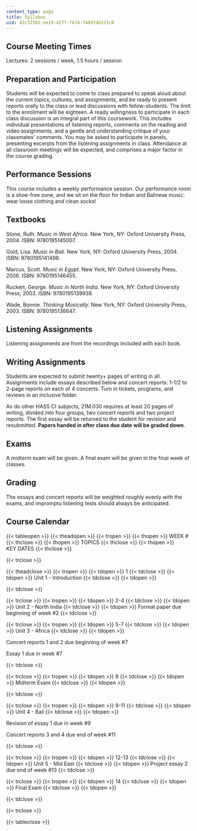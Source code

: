 ```yaml
---
content_type: page
title: Syllabus
uid: 42c31502-ee19-4277-fb74-7469746221c8
---
```


Course Meeting Times
--------------------

Lectures: 2 sessions / week, 1.5 hours / session

Preparation and Participation
-----------------------------

Students will be expected to come to class prepared to speak aloud about the current topics, cultures, and assignments, and be ready to present reports orally to the class or lead discussions with fellow-students. The limit to the enrollment will be eighteen. A ready willingness to participate in each class discussion is an integral part of this coursework. This includes individual presentations of listening reports, comments on the reading and video assignments, and a gentle and understanding critique of your classmates' comments. You may be asked to participate in panels, presenting excerpts from the listening assignments in class. Attendance at all classroom meetings will be expected, and comprises a major factor in the course grading.

Performance Sessions
--------------------

This course includes a weekly performance session. Our performance room is a shoe-free zone, and we sit on the floor for Indian and Balinese music: wear loose clothing and clean socks!

Textbooks
---------

Stone, Ruth. _Music in West Africa._ New York, NY: Oxford University Press, 2004. ISBN: 9780195145007.

Gold, Lisa. _Music in Bali._ New York, NY: Oxford University Press, 2004. ISBN: 9780195141498.

Marcus, Scott. _Music in Egypt._ New York, NY: Oxford University Press, 2006. ISBN: 9780195146455.

Ruckert, George. _Music in North India._ New York, NY: Oxford University Press, 2003. ISBN: 9780195139938.

Wade, Bonnie. _Thinking Musically._ New York, NY: Oxford University Press, 2003. ISBN: 9780195136647.

Listening Assignments
---------------------

Listening assignments are from the recordings included with each book.

Writing Assignments
-------------------

Students are expected to submit twenty+ pages of writing in all. Assignments include essays described below and concert reports: 1-1/2 to 2-page reports on each of 4 concerts. Turn in tickets, programs, and reviews in an inclusive folder.

As do other HASS CI subjects, 21M.030 requires at least 20 pages of writing, divided into four groups, two concert reports and two project reports. The first essay will be returned to the student for revision and resubmitted. **Papers handed in after class due date will be graded down**.

Exams
-----

A midterm exam will be given. A final exam will be given in the final week of classes.

Grading
-------

The essays and concert reports will be weighted roughly evenly with the exams, and impromptu listening tests should always be anticipated.

Course Calendar
---------------

{{< tableopen >}}
{{< theadopen >}}
{{< tropen >}}
{{< thopen >}}
WEEK #
{{< thclose >}}
{{< thopen >}}
TOPICS
{{< thclose >}}
{{< thopen >}}
KEY DATES
{{< thclose >}}

{{< trclose >}}

{{< theadclose >}}
{{< tropen >}}
{{< tdopen >}}
1
{{< tdclose >}}
{{< tdopen >}}
Unit 1 - Introduction
{{< tdclose >}}
{{< tdopen >}}

{{< tdclose >}}

{{< trclose >}}
{{< tropen >}}
{{< tdopen >}}
2-4
{{< tdclose >}}
{{< tdopen >}}
Unit 2 - North India
{{< tdclose >}}
{{< tdopen >}}
Format paper due beginning of week #2
{{< tdclose >}}

{{< trclose >}}
{{< tropen >}}
{{< tdopen >}}
5-7
{{< tdclose >}}
{{< tdopen >}}
Unit 3 - Africa
{{< tdclose >}}
{{< tdopen >}}


Concert reports 1 and 2 due beginning of week #7

Essay 1 due in week #7


{{< tdclose >}}

{{< trclose >}}
{{< tropen >}}
{{< tdopen >}}
8
{{< tdclose >}}
{{< tdopen >}}
Midterm Exam
{{< tdclose >}}
{{< tdopen >}}

{{< tdclose >}}

{{< trclose >}}
{{< tropen >}}
{{< tdopen >}}
9-11
{{< tdclose >}}
{{< tdopen >}}
Unit 4 - Bali
{{< tdclose >}}
{{< tdopen >}}


Revision of essay 1 due in week #9

Concert reports 3 and 4 due end of week #11


{{< tdclose >}}

{{< trclose >}}
{{< tropen >}}
{{< tdopen >}}
12-13
{{< tdclose >}}
{{< tdopen >}}
Unit 5 - Mid East
{{< tdclose >}}
{{< tdopen >}}
Project essay 2 due end of week #13
{{< tdclose >}}

{{< trclose >}}
{{< tropen >}}
{{< tdopen >}}
14
{{< tdclose >}}
{{< tdopen >}}
Final Exam
{{< tdclose >}}
{{< tdopen >}}

{{< tdclose >}}

{{< trclose >}}

{{< tableclose >}}